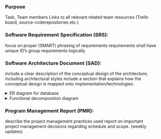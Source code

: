 ### Purpose
 Task, Team members
 Links to all relevant related team resources (Trello board, source-coderepositories etc.)

### Software Requirement Specification (SRS):
 focus on proper (SMART) phrasing of requirements
 requirements shall have unique ID’s
 group requirements logically

### Software Architecture Document (SAD):
 include a clear description of the conceptual design of the architecture;
 including architectural styles
 include a section that explains how the conceptual design is mapped onto implementation/technologies.

 <details>
 <summary> ER diagram for database </summary>
 ![ER Diagram](./images/diagrams/EntityDiagram.png)
 </details>

<details>
<summary> Functional decomposition diagram </summary>
![Functional decomposition](./images/diagrams/FunctionalDecomposition.png)
</details>

### Program Management Report (PMR):
 describe the project management practices used
 report on important project management decisions regarding schedule and scope. (weekly updates)
